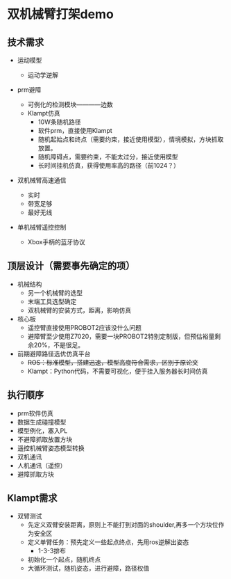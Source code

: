 # 双机械臂打架demo

## 技术需求
* 运动模型
    - 运动学逆解

* prm避障
    - 可例化的检测模块————边数
    - Klampt仿真
        + 10W条随机路径
        + 软件prm，直接使用Klampt
        + 随机起始点和终点（需要约束，接近使用模型），情境模拟，方块抓取放置。
        + 随机障碍点，需要约束，不能太过分，接近使用模型
        + 长时间挂机仿真，获得使用率高的路径（前1024？）

* 双机械臂高速通信
    - 实时
    - 带宽足够
    - 最好无线

* 单机械臂遥控控制
    - Xbox手柄的蓝牙协议

## 顶层设计（需要事先确定的项）
* 机械结构
    - 另一个机械臂的选型
    - 末端工具选型确定
    - 双机械臂的安装方式，距离，影响仿真
* 核心板
    - 遥控臂直接使用PROBOT2应该没什么问题
    - 避障臂至少使用Z7020，需要一块PROBOT2特别定制版，但预估裕量剩余20%，不是很足。
* 前期避障路径选优仿真平台
    - ~~ROS：标准模型，搭建迅速，模型高度符合需求，区别于原论文~~
    - Klampt：Python代码，不需要可视化，便于挂入服务器长时间仿真

## 执行顺序
* prm软件仿真
* 数据生成碰撞模型
* 模型例化，塞入PL
* 不避障抓取放置方块
* 遥控机械臂姿态模型转换
* 双机通讯
* 人机通讯（遥控）
* 避障抓取方块



## Klampt需求
* 双臂测试
    - 先定义双臂安装距离，原则上不能打到对面的shoulder,再多一个方块位作为安全区
    - 定义单臂任务：预先定义一些起点终点，先用ros逆解出姿态
        + 1-3-3排布
    - 初始化一个起点，随机终点
    - 大循环测试，随机姿态，进行避障，路径权值


